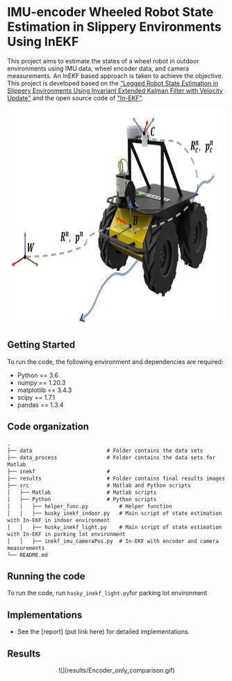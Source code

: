 # IMU-encoder Wheeled Robot State Estimation in Slippery Environments Using InEKF

This project aims to estimate the states of a wheel robot in outdoor environments using IMU data, wheel encoder data, and camera measurements. An InEKF based approach is taken to achieve the objective. This project is developed based on the ["Legged Robot State Estimation in Slippery Environments Using Invariant Extended Kalman Filter with Velocity Update"](https://arxiv.org/abs/2104.04238) and the open source code of ["In-EKF"](https://github.com/RossHartley/invariant-ekf).

<p align="center">
  <img width="800" height="500" src="results/husky_inekf.png">
</p>
<!-- <p align="center">
  <img width="800" height="246" src="results/slam_video.mp4">
</p> -->

## Getting Started
To run the code, the following environment and dependencies are required: 
- Python == 3.6
- numpy == 1.20.3
- matplotlib == 3.4.3
- scipy == 1.7.1
- pandas == 1.3.4

## Code organization
    .
    ├── data                        # Folder contains the data sets
    ├── data_process                # Folder contains the data sets for Matlab
    ├── inekf                       # 
    ├── results                     # Folder contains final results images
    ├── src                         # Matlab and Python scripts
    │   ├── Matlab                  # Matlab scripts
    │   ├── Python                  # Python scripts
    │   │   ├── helper_func.py          # Helper function
    │   │   ├── husky_inekf_indoor.py   # Main script of state estimation with In-EKF in indoor environment
    │   │   ├── husky_inekf_light.py    # Main script of state estimation with In-EKF in parking lot environment
    │   │   ├── inekf_imu_cameraPos.py	# In-EKF with encoder and camera measurements
    └── README.md

## Running the code
To run the code, run `husky_inekf_light.py`for parking lot environment
<!-- or `husky_inekf_indoor.py` for indoor environment. -->


## Implementations

* See the [report] (put link here) for detailed implementations.

## Results
<p align="center">
  ![](results/Encoder_only_comparison.gif)
</p>

<!-- <iframe src="https://umich-my.sharepoint.com/personal/teochiro_umich_edu/_layouts/15/Doc.aspx?sourcedoc={b58d029a-1b85-45da-8555-0aa1cb9df0c2}&amp;action=embedview&amp;wdAr=1.7777777777777777" width="476px" height="288px" frameborder="0">This is an embedded <a target="_blank" href="https://office.com">Microsoft Office</a> presentation, powered by <a target="_blank" href="https://office.com/webapps">Office</a>.</iframe> -->
<!-- <p align="center">
  <img width="800" height="500" src="result/path1.png">
</p>
<p align="center">
  <img width="800" height="500" src="result/gif1.gif">
</p>
<p align="center">
  <img width="800" height="500" src="result/path1_3d.png">
</p>
Results for data set 2 (Downtown):
<p align="center">
  <img width="800" height="500" src="result/path2.png">
</p>
<p align="center">
  <img width="800" height="500" src="result/gif2.gif">
</p>
<p align="center">
  <img width="800" height="500" src="result/path2_3d.png">
</p>
Results for data set 3 (Rural Area):
<p align="center">
  <img width="800" height="500" src="result/path3.png">
</p>
<p align="center">
  <img width="800" height="500" src="result/gif3.gif">
</p>
<p align="center">
  <img width="800" height="500" src="result/path3_3d.png">
</p> -->


